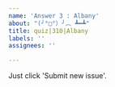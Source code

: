 ```yaml
---
name: 'Answer 3 : Albany'
about: "(╯°□°）╯︵ ┻━┻"
title: quiz|310|Albany
labels: ''
assignees: ''

---
```


Just click 'Submit new issue'.
